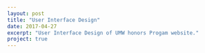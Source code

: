 ```yaml
---
layout: post
title: "User Interface Design"
date: 2017-04-27
excerpt: "User Interface Design of UMW honors Progam website."
project: true
---
```


